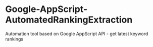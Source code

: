 # Google-AppScript-AutomatedRankingExtraction
Automation tool based on Google AppScript API - get latest keyword rankings 
